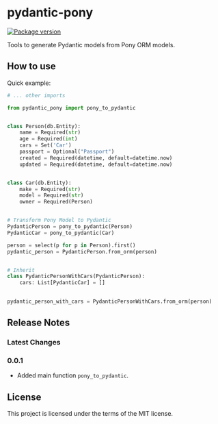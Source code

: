 # pydantic-pony

<a href="https://pypi.org/project/pydantic-pony" target="_blank">
    <img src="https://img.shields.io/pypi/v/pydantic-pony?color=%2334D058&label=pypi%20package" alt="Package version">
</a>

Tools to generate Pydantic models from Pony ORM models.

## How to use

Quick example:

```python
# ... other imports 

from pydantic_pony import pony_to_pydantic


class Person(db.Entity):
    name = Required(str)
    age = Required(int)
    cars = Set('Car')
    passport = Optional("Passport")
    created = Required(datetime, default=datetime.now)
    updated = Required(datetime, default=datetime.now)


class Car(db.Entity):
    make = Required(str)
    model = Required(str)
    owner = Required(Person)


# Transform Pony Model to Pydantic
PydanticPerson = pony_to_pydantic(Person)
PydanticCar = pony_to_pydantic(Car)

person = select(p for p in Person).first()
pydantic_person = PydanticPerson.from_orm(person)


# Inherit
class PydanticPersonWithCars(PydanticPerson):
    cars: List[PydanticCar] = []

    
pydantic_person_with_cars = PydanticPersonWithCars.from_orm(person)
```

## Release Notes

### Latest Changes

### 0.0.1

* Added main function `pony_to_pydantic`.

## License

This project is licensed under the terms of the MIT license.
